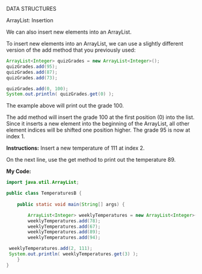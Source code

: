 DATA STRUCTURES

ArrayList: Insertion

We can also insert new elements into an ArrayList.

To insert new elements into an ArrayList, we can use a slightly different version of the add method that you previously used:
```java
ArrayList<Integer> quizGrades = new ArrayList<Integer>();
quizGrades.add(95);
quizGrades.add(87);
quizGrades.add(73);

quizGrades.add(0, 100);
System.out.println( quizGrades.get(0) );
```
The example above will print out the grade 100.

The add method will insert the grade 100 at the first position (0) into the list. Since it inserts a new element into the beginning of the ArrayList, all other element indices will be shifted one position higher. The grade 95 is now at index 1.

**Instructions:**
Insert a new temperature of 111 at index 2.

On the next line, use the get method to print out the temperature 89.

**My Code:**
```java
import java.util.ArrayList;

public class TemperaturesB {
	
	public static void main(String[] args) {

		ArrayList<Integer> weeklyTemperatures = new ArrayList<Integer>();
		weeklyTemperatures.add(78);
		weeklyTemperatures.add(67);
		weeklyTemperatures.add(89);
		weeklyTemperatures.add(94);

 weeklyTemperatures.add(2, 111);
 System.out.println( weeklyTemperatures.get(3) );
	}
}
```
